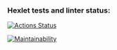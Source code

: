 ### Hexlet tests and linter status:
[![Actions Status](https://github.com/DimonNikolaev/php-project-lvl1/workflows/hexlet-check/badge.svg)](https://github.com/DimonNikolaev/php-project-lvl1/actions)

[![Maintainability](https://api.codeclimate.com/v1/badges/a99a88d28ad37a79dbf6/maintainability)](https://codeclimate.com/github/codeclimate/codeclimate/maintainability)